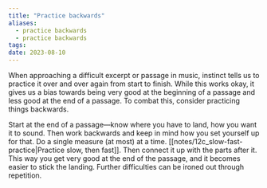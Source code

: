 ```yaml
---
title: "Practice backwards"
aliases:
  - practice backwards
  - practice backwards
tags: 
date: 2023-08-10
---
```

When approaching a difficult excerpt or passage in music, instinct tells us to practice it over and over again from start to finish. While this works okay, it gives us a bias towards being very good at the beginning of a passage and less good at the end of a passage. To combat this, consider practicing things backwards.

Start at the end of a passage—know where you have to land, how you want it to sound. Then work backwards and keep in mind how you set yourself up for that. Do a single measure (at most) at a time. [[notes/12c_slow-fast-practice|Practice slow, then fast]]. Then connect it up with the parts after it. This way you get very good at the end of the passage, and it becomes easier to stick the landing. Further difficulties can be ironed out through repetition.